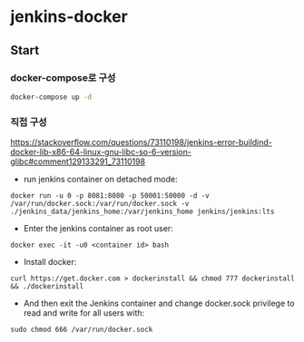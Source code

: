 # jenkins-docker

## Start

### docker-compose로 구성

```` bash
docker-compose up -d
````

### 직접 구성

https://stackoverflow.com/questions/73110198/jenkins-error-buildind-docker-lib-x86-64-linux-gnu-libc-so-6-version-glibc#comment129133291_73110198

- run jenkins container on detached mode:
```
docker run -u 0 -p 8081:8080 -p 50001:50000 -d -v /var/run/docker.sock:/var/run/docker.sock -v ./jenkins_data/jenkins_home:/var/jenkins_home jenkins/jenkins:lts
```

- Enter the jenkins container as root user:
```
docker exec -it -u0 <container id> bash
```

- Install docker:
```
curl https://get.docker.com > dockerinstall && chmod 777 dockerinstall && ./dockerinstall
```

- And then exit the Jenkins container and change docker.sock privilege to read and write for all users with:

```
sudo chmod 666 /var/run/docker.sock
```
